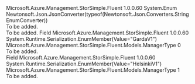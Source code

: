 <Type Name="ManagerType" FullName="Microsoft.Azure.Management.StorSimple.Fluent.Models.ManagerType">
  <TypeSignature Language="C#" Value="public enum ManagerType" />
  <TypeSignature Language="ILAsm" Value=".class public auto ansi sealed ManagerType extends System.Enum" />
  <TypeSignature Language="DocId" Value="T:Microsoft.Azure.Management.StorSimple.Fluent.Models.ManagerType" />
  <TypeSignature Language="VB.NET" Value="Public Enum ManagerType" />
  <TypeSignature Language="F#" Value="type ManagerType = " />
  <AssemblyInfo>
    <AssemblyName>Microsoft.Azure.Management.StorSimple.Fluent</AssemblyName>
    <AssemblyVersion>1.0.0.60</AssemblyVersion>
  </AssemblyInfo>
  <Base>
    <BaseTypeName>System.Enum</BaseTypeName>
  </Base>
  <Attributes>
    <Attribute>
      <AttributeName>Newtonsoft.Json.JsonConverter(typeof(Newtonsoft.Json.Converters.StringEnumConverter))</AttributeName>
    </Attribute>
  </Attributes>
  <Docs>
    <summary>To be added.</summary>
    <remarks>To be added.</remarks>
  </Docs>
  <Members>
    <Member MemberName="GardaV1">
      <MemberSignature Language="C#" Value="GardaV1" />
      <MemberSignature Language="ILAsm" Value=".field public static literal valuetype Microsoft.Azure.Management.StorSimple.Fluent.Models.ManagerType GardaV1 = int32(0)" />
      <MemberSignature Language="DocId" Value="F:Microsoft.Azure.Management.StorSimple.Fluent.Models.ManagerType.GardaV1" />
      <MemberSignature Language="VB.NET" Value="GardaV1" />
      <MemberSignature Language="F#" Value="GardaV1 = 0" Usage="Microsoft.Azure.Management.StorSimple.Fluent.Models.ManagerType.GardaV1" />
      <MemberType>Field</MemberType>
      <AssemblyInfo>
        <AssemblyName>Microsoft.Azure.Management.StorSimple.Fluent</AssemblyName>
        <AssemblyVersion>1.0.0.60</AssemblyVersion>
      </AssemblyInfo>
      <Attributes>
        <Attribute>
          <AttributeName>System.Runtime.Serialization.EnumMember(Value="GardaV1")</AttributeName>
        </Attribute>
      </Attributes>
      <ReturnValue>
        <ReturnType>Microsoft.Azure.Management.StorSimple.Fluent.Models.ManagerType</ReturnType>
      </ReturnValue>
      <MemberValue>0</MemberValue>
      <Docs>
        <summary>To be added.</summary>
      </Docs>
    </Member>
    <Member MemberName="HelsinkiV1">
      <MemberSignature Language="C#" Value="HelsinkiV1" />
      <MemberSignature Language="ILAsm" Value=".field public static literal valuetype Microsoft.Azure.Management.StorSimple.Fluent.Models.ManagerType HelsinkiV1 = int32(1)" />
      <MemberSignature Language="DocId" Value="F:Microsoft.Azure.Management.StorSimple.Fluent.Models.ManagerType.HelsinkiV1" />
      <MemberSignature Language="VB.NET" Value="HelsinkiV1" />
      <MemberSignature Language="F#" Value="HelsinkiV1 = 1" Usage="Microsoft.Azure.Management.StorSimple.Fluent.Models.ManagerType.HelsinkiV1" />
      <MemberType>Field</MemberType>
      <AssemblyInfo>
        <AssemblyName>Microsoft.Azure.Management.StorSimple.Fluent</AssemblyName>
        <AssemblyVersion>1.0.0.60</AssemblyVersion>
      </AssemblyInfo>
      <Attributes>
        <Attribute>
          <AttributeName>System.Runtime.Serialization.EnumMember(Value="HelsinkiV1")</AttributeName>
        </Attribute>
      </Attributes>
      <ReturnValue>
        <ReturnType>Microsoft.Azure.Management.StorSimple.Fluent.Models.ManagerType</ReturnType>
      </ReturnValue>
      <MemberValue>1</MemberValue>
      <Docs>
        <summary>To be added.</summary>
      </Docs>
    </Member>
  </Members>
</Type>